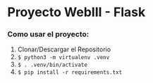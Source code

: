 # Proyecto WebIII - Flask 

### Como usar el proyecto:

1. Clonar/Descargar el Repositorio
2. ``` $ python3 -m virtualenv .venv ```
3. ``` $ . .venv/bin/activate ```
4. ``` $ pip install -r requirements.txt ```

